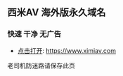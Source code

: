 ## 西米AV 海外版永久域名
### 快速 干净 无广告
- [点击打开](https://ximiav.com): https://www.ximiav.com</p>
<p>老司机防迷路请保存此页</p>
